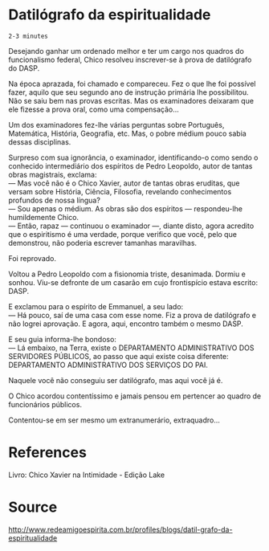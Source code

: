 # Datilógrafo da espiritualidade
`2-3 minutes`

Desejando ganhar um ordenado melhor e ter um cargo nos quadros do funcionalismo federal, Chico resolveu inscrever-se à prova de datilógrafo do DASP.

Na época aprazada, foi chamado e compareceu. Fez o que lhe foi possível fazer, aquilo que seu segundo ano de instrução primária lhe possibilitou. Não se saiu bem nas provas escritas. Mas os examinadores deixaram que ele fizesse a prova oral, como uma compensação...

Um dos examinadores fez-lhe várias perguntas sobre Português, Matemática, História, Geografia, etc. Mas, o pobre médium pouco sabia dessas disciplinas. 

Surpreso com sua ignorância, o examinador, identificando-o como sendo o conhecido intermediário dos espíritos de Pedro Leopoldo, autor de tantas obras magistrais, exclama:  
— Mas você não é o Chico Xavier, autor de tantas obras eruditas, que versam sobre História, Ciência, Filosofia, revelando conhecimentos profundos de nossa língua?  
— Sou apenas o médium. As obras são dos espíritos — respondeu-lhe humildemente Chico.  
— Então, rapaz — continuou o examinador —, diante disto, agora acredito que o espiritismo é uma verdade, porque verifico que você, pelo que demonstrou, não poderia escrever tamanhas maravilhas.

Foi reprovado.

Voltou a Pedro Leopoldo com a fisionomia triste, desanimada. Dormiu e sonhou. Viu-se defronte de um casarão em cujo frontispício estava escrito: DASP.

E exclamou para o espírito de Emmanuel, a seu lado:  
— Há pouco, saí de uma casa com esse nome. Fiz a prova de datilógrafo e não logrei aprovação. E agora, aqui, encontro também o mesmo DASP. 

E seu guia informa-lhe bondoso:  
— Lá embaixo, na Terra, existe o DEPARTAMENTO ADMINISTRATIVO DOS SERVIDORES PÚBLICOS, ao passo que aqui existe coisa diferente: DEPARTAMENTO ADMINISTRATIVO DOS SERVIÇOS DO PAI. 

Naquele você não conseguiu ser datilógrafo, mas aqui você já é.

O Chico acordou contentíssimo e jamais pensou em pertencer ao quadro de funcionários públicos.

Contentou-se em ser mesmo um extranumerário, extraquadro...

# References
Livro: Chico Xavier na Intimidade - Edição Lake

# Source
http://www.redeamigoespirita.com.br/profiles/blogs/datil-grafo-da-espiritualidade